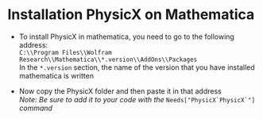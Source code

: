 # Installation PhysicX on Mathematica
- To install PhysicX in mathematica, you need to go to the following address:  
`C:\\Program Files\\Wolfram Research\\Mathematica\\*.version\\AddOns\\Packages`  
In the `*.version` section, the name of the version that you have installed mathematica is written

- Now copy the PhysicX folder and then paste it in that address  
_Note: Be sure to add it to your code with the_ ``Needs["PhysicX`PhysicX`"]`` _command_
